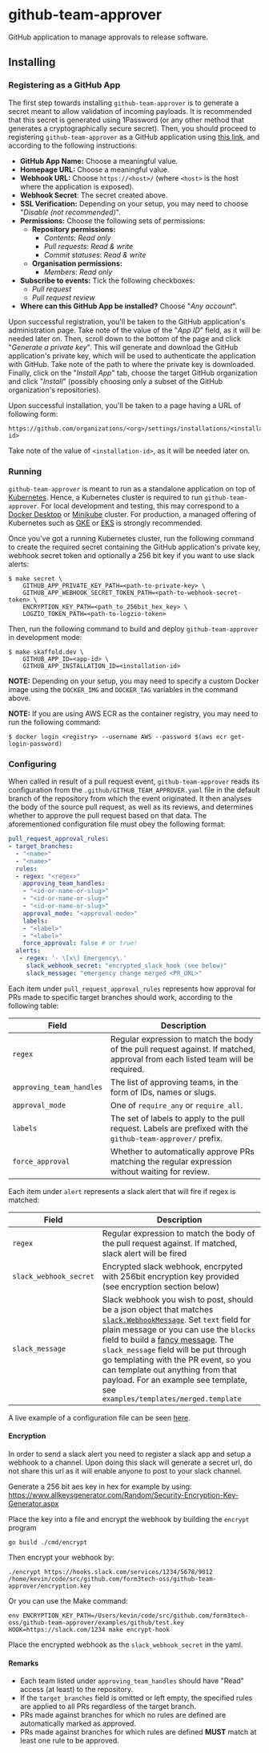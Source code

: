 # github-team-approver

GitHub application to manage approvals to release software.

## Installing

### Registering as a GitHub App

The first step towards installing `github-team-approver` is to generate a secret meant to allow validation of incoming payloads.
It is recommended that this secret is generated using 1Password (or any other method that generates a cryptographically secure secret).
Then, you should proceed to registering `github-team-approver` as a GitHub application using [this link](https://github.com/settings/apps/new), and according to the following instructions:

* **GitHub App Name:** Choose a meaningful value.
* **Homepage URL:** Choose a meaningful value.
* **Webhook URL:** Choose `https://<host>/` (where `<host>` is the host where the application is exposed).
* **Webhook Secret**: The secret created above.
* **SSL Verification:** Depending on your setup, you may need to choose "_Disable (not recommended)_".
* **Permissions:** Choose the following sets of permissions:
  * **Repository permissions:**
    * _Contents_: _Read only_
    * _Pull requests_: _Read & write_
    * _Commit statuses_: _Read & write_
  * **Organisation permissions:**
    * _Members_: _Read only_
* **Subscribe to events:** Tick the following checkboxes:
  * _Pull request_
  * _Pull request review_
* **Where can this GitHub App be installed?** Choose "_Any account_".

Upon successful registration, you'll be taken to the GitHub application's administration page.
Take note of the value of the "_App ID_" field, as it will be needed later on.
Then, scroll down to the bottom of the page and click "_Generate a private key_".
This will generate and download the GitHub application's private key, which will be used to authenticate the application with GitHub.
Take note of the path to where the private key is downloaded.
Finally, click on the "_Install App_" tab, choose the target GitHub organization and click "_Install_" (possibly choosing only a subset of the GitHub organization's repositories).

Upon successful installation, you'll be taken to a page having a URL of following form:

```
https://github.com/organizations/<org>/settings/installations/<installation-id>
```

Take note of the value of `<installation-id>`, as it will be needed later on.

### Running

`github-team-approver` is meant to run as a standalone application on top of [Kubernetes](https://kubernetes.io/).
Hence, a Kubernetes cluster is required to run `github-team-approver`.
For local development and testing, this may correspond to a [Docker Desktop](https://www.docker.com/products/docker-desktop) or [Minikube](https://github.com/kubernetes/minikube) cluster.
For production, a managed offering of Kubernetes such as [GKE](https://cloud.google.com/kubernetes-engine/) or [EKS](https://aws.amazon.com/eks/) is strongly recommended.

Once you've got a running Kubernetes cluster, run the following command to create the required secret containing the GitHub application's private key, webhook secret token and optionally a 256 bit key if you want to use slack alerts:

```shell
$ make secret \
    GITHUB_APP_PRIVATE_KEY_PATH=<path-to-private-key> \
    GITHUB_APP_WEBHOOK_SECRET_TOKEN_PATH=<path-to-webhook-secret-token> \
    ENCRYPTION_KEY_PATH=<path_to_256bit_hex_key> \
    LOGZIO_TOKEN_PATH=<path-to-logzio-token>
```

Then, run the following command to build and deploy `github-team-approver` in development mode:

```shell
$ make skaffold.dev \
    GITHUB_APP_ID=<app-id> \
    GITHUB_APP_INSTALLATION_ID=<installation-id>
``` 

**NOTE:** Depending on your setup, you may need to specify a custom Docker image using the `DOCKER_IMG` and `DOCKER_TAG` variables in the command above.

**NOTE:** If you are using AWS ECR as the container registry, you may need to run the following command:

```shell
$ docker login <registry> --username AWS --password $(aws ecr get-login-password)
```

### Configuring

When called in result of a pull request event, `github-team-approver` reads its configuration from the `.github/GITHUB_TEAM_APPROVER.yaml` file in the default branch of the repository from which the event originated.
It then analyses the body of the source pull request, as well as its reviews, and determines whether to approve the pull request based on that data.
The aforementioned configuration file must obey the following format:

```yaml
pull_request_approval_rules:
- target_branches:
  - "<name>"
  - "<name>"
  rules:
  - regex: "<regex>"
    approving_team_handles:
    - "<id-or-name-or-slug>"
    - "<id-or-name-or-slug>"
    - "<id-or-name-or-slug>"
    approval_mode: "<approval-mode>"
    labels:
    - "<label>"
    - "<label>"
    force_approval: false # or true!
  alerts:
   - regex: '- \[x\] Emergency\.'
     slack_webhook_secret: "encrypted_slack_hook (see below)"
     slack_message: "emergency change merged <PR_URL>"
``` 

Each item under `pull_request_approval_rules` represents how approval for PRs made to specific target branches should work, according to the following table:

| Field | Description |
|----------------|-------------|
| `regex` | Regular expression to match the body of the pull request against. If matched, approval from each listed team will be required. |
| `approving_team_handles` | The list of approving teams, in the form of IDs, names or slugs. |
| `approval_mode` | One of `require_any` or `require_all`.
| `labels`  | The set of labels to apply to the pull request. Labels are prefixed with the `github-team-approver/` prefix.  |
| `force_approval` | Whether to automatically approve PRs matching the regular expression without waiting for review.

Each item under `alert` represents a slack alert that will fire if regex is matched:

| Field | Description |
|----------------|-------------|
| `regex` | Regular expression to match the body of the pull request against. If matched, slack alert will be fired |
| `slack_webhook_secret` | Encrypted slack webhook, encrpyted with 256bit encryption key provided (see encryption section below) |
| `slack_message` | Slack webhook you wish to post, should be a json object that matches [`slack.WebhookMessage`](https://github.com/slack-go/slack/blob/b04b8521281b8e06bd4bb5b9c83a81e2a12e2141/webhooks.go#L8-L18).  Set `text` field for plain message or you can use the `blocks` field to build a [fancy message](https://api.slack.com/messaging/webhooks#advanced_message_formatting). The `slack_message` field will be put through go templating with the PR event, so you can template out anything from that payload.  For an example see template, see `examples/templates/merged.template` |

A live example of a configuration file can be seen [here](https://github.com/form3tech/application-versions/blob/develop/.github/GITHUB_TEAM_APPROVER.yaml).

#### Encryption
In order to send a slack alert you need to register a slack app and setup a webhook to a channel.  Upon doing this slack will generate a secret url, do not share this url as it will enable anyone to post to your slack channel.

Generate a 256 bit aes key in hex for example by using: https://www.allkeysgenerator.com/Random/Security-Encryption-Key-Generator.aspx

Place the key into a file and encrypt the webhook by building the `encrypt` program

```
go build ./cmd/encrypt
```

Then encrypt your webhook by:

```
./encrypt https://hooks.slack.com/services/1234/5678/9012 /home/kevin/code/src/github.com/form3tech-oss/github-team-approver/encryption.key 
```

Or you can use the Make command: 
```
env ENCRYPTION_KEY_PATH=/Users/kevin/code/src/github.com/form3tech-oss/github-team-approver/examples/github/test.key HOOK=https://slack.com/1234 make encrypt-hook

```

Place the encrypted webhook as the `slack_webhook_secret` in the yaml.

#### Remarks

* Each team listed under `approving_team_handles` should have "Read" access (at least) to the repository.
* If the `target_branches` field is omitted or left empty, the specified rules are applied to all PRs regardless of the target branch.
* PRs made against branches for which no rules are defined are automatically marked as approved.
* PRs made against branches for which rules are defined **MUST** match at least one rule to be approved.
